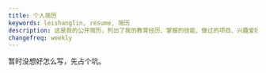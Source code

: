 ```yaml
---
title: 个人简历
keywords: leishanglin, resume, 简历
description: 这是我的公开简历，列出了我的教育经历、掌握的技能、做过的项目、兴趣爱好等
changefreq: weekly
---
```


暂时没想好怎么写，先占个坑。
